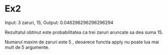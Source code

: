 # Ex2
Input: 3 zaruri, 15, Output: 0.046296296296296294

Rezultatul obtinut este probabilitatea ca trei zaruri aruncate sa dea suma 15.

Numarul maxim de zaruri este 5 , deoarece functia apply nu poate lua mai mult de 5 argumente.

